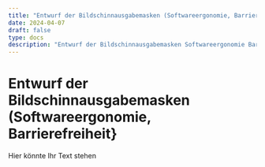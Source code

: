 ```yaml
---
title: "Entwurf der Bildschinnausgabemasken (Softwareergonomie, Barrierefreiheit}"
date: 2024-04-07
draft: false
type: docs
description: "Entwurf der Bildschinnausgabemasken Softwareergonomie Barrierefreiheit"
---
```


# Entwurf der Bildschinnausgabemasken (Softwareergonomie, Barrierefreiheit}

Hier könnte Ihr Text stehen